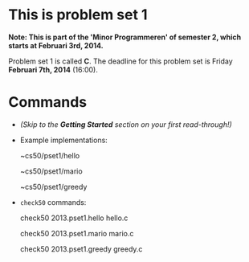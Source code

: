 # This is problem set 1

**Note: This is part of the 'Minor Programmeren' of semester 2, which starts at
Februari 3rd, 2014.**

Problem set 1 is called **C**.
The deadline for this problem set is Friday **Februari 7th, 2014** (16:00).

# Commands

* *(Skip to the __Getting Started__ section on your first read-through!)*

* Example implementations:

	~cs50/pset1/hello
  
	~cs50/pset1/mario
  
	~cs50/pset1/greedy

* `check50` commands:

	check50 2013.pset1.hello hello.c
  
	check50 2013.pset1.mario mario.c
  
	check50 2013.pset1.greedy greedy.c